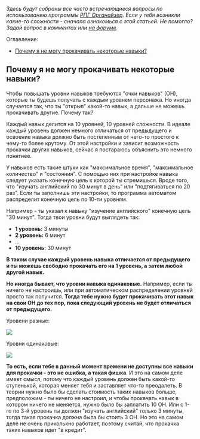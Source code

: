 <!--
Title: FAQ РПГ Органайзер
PostId: 558517281155387854
Published: true
-->

*Здесь будут собраны все часто встречающиеся вопросы по использованию программы [РПГ Органайзер](https://nerdistway.blogspot.com/2013/07/mylife-rpg-organizer.html). Если у тебя возникли какие-то сложности - сначала ознакомься с этой статьей. Не помогло? Задай вопрос в комментах или [на форуме](http://rpg-organizer.107353.n8.nabble.com/).*

<!--more-->

Оглавление:

- [Почему я не могу прокачивать некоторые навыки?](#почему-я-не-могу-прокачивать-некоторые-навыки)

## Почему я не могу прокачивать некоторые навыки?

Чтобы повышать уровни навыков требуются "очки навыков" (ОН), которые ты будешь получать с каждым уровнем персонажа. Но иногда случается так, что ты "открыл" какой-то навык, а дальше не можешь прокачивать другие. Почему так?

Каждый навык делится на 10 уровней, 10 уровней сложности. В идеале каждый уровень должен немного отличаться от предыдущего и освоение навыка должно быть постепенным от чего-то простого к чему-то более крутому. От этой настройки и зависит возможность прокачки других навыков, сейчас я постараюсь объяснить это немного понятнее.

У навыков есть такие штуки как "максимальное время", "максимальное количество" и "состояния". С помощью них при настройке навыка следует указать конечную цель к которой ты стремишься. Вроде того, что "изучать английский по 30 минут в день" или "подтягиваться по 20 раз". Если ты заполнишь эти настройки, то программа автоматом распределит конечную цель по 10-ти уровням.

Например - ты указал к навыку "изучение английского" конечную цель "30 минут". Тогда твои уровни будут выглядеть так:

- **1 уровень:** 3 минуты
- **2 уровень:** 6 минут
- ...
- **10 уровень:** 30 минут

**В таком случае каждый уровень навыка отличается от предыдущего и ты можешь свободно прокачать его на 1 уровень, а затем любой другой навык.**

**Но иногда бывает, что уровни навыка одинаковые.** Например, если ты ничего не настроишь, или при автоматическом распределении уровней просто так получится. **Тогда тебе нужно будет прокачивать этот навык на свои ОН до тех пор, пока следующий уровень не будет отличаться от предыдущего.**

Уровени разные:

![](https://cdn.jsdelivr.net/gh/pashkas/levelupblog/2020%20-%20FAQ%20РПГ%20Органайзер/УровниРазные.jpg)

Уровни одинаковые:

![](https://cdn.jsdelivr.net/gh/pashkas/levelupblog/2020%20-%20FAQ%20РПГ%20Органайзер/УровниОдинаковые.jpg)

**То есть, если тебе в данный момент времени не доступны все навыки для прокачки - это не ошибка, а такая фишка**. И это на самом деле имеет смысл, потому что каждый уровень должен быть какой-то ступенькой, которая меняет тебя и заставляет что-то преодалеть. В теории нужно было бы сделать стоимость таких навыков больше, предположим - ты ничего не настроил, и чтобы прокачать навык в котором ничего не меняется, нужно было бы заплатить 10 ОН. Или с 1-го по 3-й уровень ты должен "изучать английский" только 3 минуты, тогда такая прокачка должна была бы стоить 3 ОН. Но это на самом деле не очень приколькно работает, поэтому считай, что прокачка таких навыков идет "в кредит".